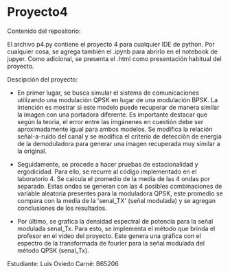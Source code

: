 # Proyecto4

Contenido del repositorio:

El archivo p4.py contiene el proyecto 4 para cualquier IDE de python. Por cualquier cosa, se agrega también el .ipynb para abrirlo en el 
notebook de jupyer. Como adicional, se presenta el .html como presentación habitual del proyecto.

Descipción del proyecto:

- En primer lugar, se busca simular el sistema de comunicaciones utilizando una modulación QPSK en lugar de una modulación BPSK. La intención
es mostrar si este modelo puede recuperar de manera similar la imagen con una portadora diferente. Es importante destacar que según la
teorìa, el error entre las imgánenes en cuestión debe ser aproximadamente igual para ambos modelos. Se modifica la relación señal-a-ruido del 
canal y se modifica el criterio de detecciòn de energìa de la demoduladora para generar una imagen recuperada muy similar a la original. 

- Seguidamente, se procede a hacer pruebas de estacionalidad y ergodicidad. Para ello, se recurre al código implementado en el laboratorio 4. Se 
calcula el promedio de la media de las 4 ondas por separado. Estas ondas se generan con las 4 posibles combinaciones de variable aleatoria presentes
para la moduladora QPSK, este promedio se compara con la media de la 'senal_TX' (señal modulada) y se agregan conclusiones de los resultados.

- Por último, se grafica la densidad espectral de potencia para la señal modulada senal_Tx. Para esto, se implementa el método que brinda el profesor
en el video del proyecto. Este genera una gráfica con el espectro de la transformada de fourier para la señal modulada del método QPSK (senal_Tx).

Estudiante: Luis Oviedo
Carné: B65206
